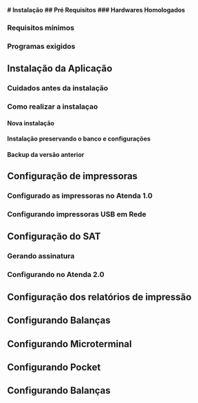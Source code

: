 <!-- TITLE: Instalacao -->
<!-- SUBTITLE: A quick summary of Instalacao -->

**# Instalação**
**## Pré Requisitos**
**### Hardwares Homologados**
### Requisitos mínimos
### Programas exigidos


## Instalação da Aplicação
### Cuidados antes da instalação
### Como realizar a instalaçao
#### Nova instalação 
#### Instalação preservando o banco e configurações
#### Backup da versão anterior
## Configuração de impressoras
### Configurado as impressoras no Atenda 1.0
### Configurando impressoras USB em Rede

## **Configuração do SAT**
### Gerando assinatura 
### Configurando no Atenda 2.0

## Configuração dos relatórios de impressão
## Configurando Balanças
## Configurando Microterminal
## Configurando Pocket
## Configurando Balanças

